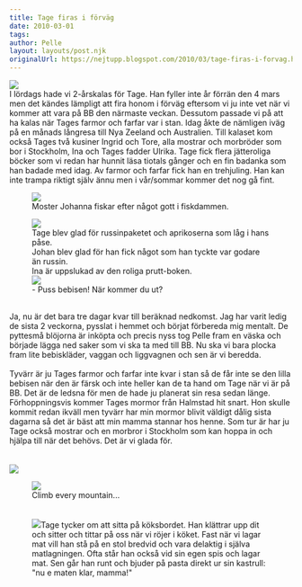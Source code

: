 ```yaml
---
title: Tage firas i förväg
date: 2010-03-01
tags: 	
author: Pelle
layout: layouts/post.njk
originalUrl: https://nejtupp.blogspot.com/2010/03/tage-firas-i-forvag.html
---
```


<img src="../../../../img/Tages+2-%C3%A5rskalas-_MG_0097.jpg"><br>I lördags hade vi 2-årskalas för Tage. Han fyller inte år förrän den 4 mars men det kändes lämpligt att fira honom i förväg eftersom vi ju inte vet när vi kommer att vara på BB den närmaste veckan. Dessutom passade vi på att ha kalas när Tages farmor och farfar var i stan. Idag åkte de nämligen iväg på en månads långresa till Nya Zeeland och Australien. Till kalaset kom också Tages två kusiner Ingrid och Tore, alla mostrar och morbröder som bor i Stockholm, Ina och Tages fadder Ulrika. Tage fick flera jätteroliga böcker som vi redan har hunnit läsa tiotals gånger och en fin badanka som han badade med idag. Av farmor och farfar fick han en trehjuling. Han kan inte trampa riktigt själv ännu men i vår/sommar kommer det nog gå fint.<br>

<figure>
	<img src="../../../../img/Tages+2-%C3%A5rskalas-_MG_0119.jpg">
	<figcaption>Moster Johanna fiskar efter något gott i fiskdammen.</figcaption>
</figure>

<figure>
	<img src="../../../../img/Tages+2-%C3%A5rskalas-_MG_0113.jpg">
	<figcaption>Tage blev glad för russinpaketet och aprikoserna som låg i hans påse.<br>Johan blev glad för han fick något som han tyckte var godare än russin.<br>Ina är uppslukad av den roliga prutt-boken.<br></span></span></div><img src="../../../../img/Gravid-_MG_0083.jpg">
	<figcaption>- Puss bebisen! När kommer du ut?</figcaption>
</figure><br><span style="font-size:100%;">Ja, nu är det bara tre</span> dagar kvar till beräknad nedkomst. Jag har varit ledig de sista 2 veckorna, pysslat i hemmet och börjat förbereda mig mentalt. De pyttesmå blöjorna är inköpta och precis nyss tog Pelle fram en väska och började lägga ned saker som vi ska ta med till BB. Nu ska vi bara plocka fram lite bebiskläder, vaggan och liggvagnen och sen är vi beredda.<br><div style="text-align: center;"><div style="text-align: left;"><br>Tyvärr är ju Tages farmor och farfar inte kvar i stan så de får inte se den lilla bebisen när den är färsk och inte heller kan de ta hand om Tage när vi är på BB. Det är de ledsna för men de hade ju planerat sin resa sedan länge. Förhoppningsvis kommer Tages mormor från Halmstad hit snart. Hon skulle kommit redan ikväll men tyvärr har min mormor blivit väldigt dålig sista dagarna så det är bäst att min mamma stannar hos henne. Som tur är har ju Tage också mostrar och en morbror i Stockholm som kan hoppa in och hjälpa till när det behövs. Det är vi glada för.<br><br><br></div></div><img src="../../../../img/Gravid-_MG_0058.jpg">

<figure>
	<img src="../../../../img/Gravid-_MG_0065.jpg">
	<figcaption>Climb every mountain...<br><br><br></span></span></div><img src="../../../../img/Tages+2-%C3%A5rskalas-_MG_0129.jpg">Tage tycker om att sitta på köksbordet. Han klättrar upp dit och sitter och tittar på oss när vi röjer i köket. Fast när vi lagar mat vill han stå på en stol bredvid och vara delaktig i själva matlagningen. Ofta står han också vid sin egen spis och lagar mat. Sen går han runt och bjuder på pasta direkt ur sin kastrull:  "nu e maten klar, mamma!"
